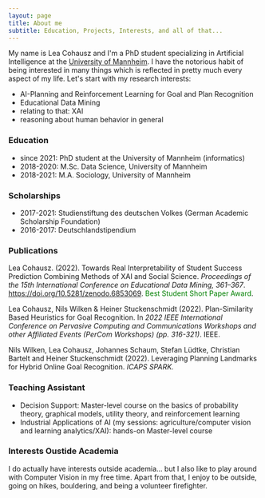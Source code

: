 ```yaml
---
layout: page
title: About me
subtitle: Education, Projects, Interests, and all of that...
---
```


My name is Lea Cohausz and I'm a PhD student specializing in Artificial Intelligence at the <a href="[https://www.w3schools.com/](https://www.uni-mannheim.de/dws/research/focus-groups/artificial-intelligence-prof-stuckenschmidt/)">University of Mannheim</a>. I have the notorious habit of being interested in many things which is reflected in pretty much every aspect of my life. Let's start with my research interests:

- AI-Planning and Reinforcement Learning for Goal and Plan Recognition
- Educational Data Mining 
- relating to that: XAI
- reasoning about human behavior in general


### Education

- since 2021: PhD student at the University of Mannheim (informatics)
- 2018-2020: M.Sc. Data Science, University of Mannheim
- 2018-2021: M.A. Sociology, University of Mannheim


### Scholarships

- 2017-2021: Studienstiftung des deutschen Volkes (German Academic Scholarship Foundation)
- 2016-2017: Deutschlandstipendium


### Publications

Lea Cohausz. (2022). Towards Real Interpretability of Student Success Prediction Combining Methods of XAI and Social Science.
*Proceedings of the 15th International Conference on Educational Data Mining, 361–367*. https://doi.org/10.5281/zenodo.6853069.
<span style="color:green">Best Student Short Paper Award</span>. 

Lea Cohausz, Nils Wilken & Heiner Stuckenschmidt (2022). Plan-Similarity Based Heuristics for Goal Recognition. In *2022 IEEE International Conference on Pervasive Computing and Communications Workshops and other Affiliated Events (PerCom Workshops) (pp. 316-321)*. IEEE.

Nils Wilken, Lea Cohausz, Johannes Schaum, Stefan Lüdtke, Christian Bartelt and Heiner Stuckenschmidt (2022). Leveraging Planning Landmarks for Hybrid Online Goal Recognition. *ICAPS SPARK.*


### Teaching Assistant

- Decision Support: Master-level course on the basics of probability theory, graphical models, utility theory, and reinforcement learning
- Industrial Applications of AI (my sessions: agriculture/computer vision and learning analytics/XAI): hands-on Master-level course 


### Interests Oustide Academia

I do actually have interests outside academia... but I also like to play around with Computer Vision in my free time. Apart from that, I enjoy to be outside, going on hikes, bouldering, and being a volunteer firefighter.
